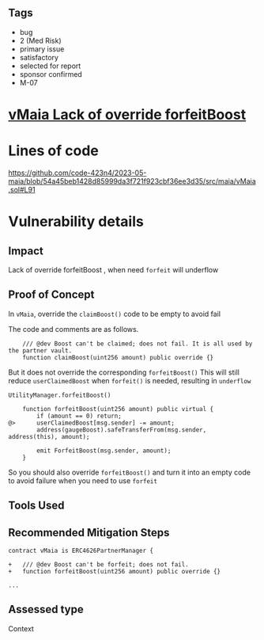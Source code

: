 ## Tags

- bug
- 2 (Med Risk)
- primary issue
- satisfactory
- selected for report
- sponsor confirmed
- M-07

# [vMaia Lack of override forfeitBoost](https://github.com/code-423n4/2023-05-maia-findings/issues/738) 

# Lines of code

https://github.com/code-423n4/2023-05-maia/blob/54a45beb1428d85999da3f721f923cbf36ee3d35/src/maia/vMaia.sol#L91


# Vulnerability details

## Impact
Lack of override forfeitBoost ,  when need `forfeit` will underflow

## Proof of Concept
In `vMaia`, override the `claimBoost()` code to be empty to avoid fail

The code and comments are as follows.

```solidity
    /// @dev Boost can't be claimed; does not fail. It is all used by the partner vault.
    function claimBoost(uint256 amount) public override {}
```

But it does not override the corresponding `forfeitBoost()`
This will still reduce `userClaimedBoost` when `forfeit()` is needed, resulting in `underflow`

`UtilityManager.forfeitBoost()`
```solidity
    function forfeitBoost(uint256 amount) public virtual {
        if (amount == 0) return;
@>      userClaimedBoost[msg.sender] -= amount;
        address(gaugeBoost).safeTransferFrom(msg.sender, address(this), amount);

        emit ForfeitBoost(msg.sender, amount);
    }
```    


So you should also override `forfeitBoost()` and turn it into an empty code to avoid failure when you need to use `forfeit`


## Tools Used

## Recommended Mitigation Steps

```solidity
contract vMaia is ERC4626PartnerManager {

+   /// @dev Boost can't be forfeit; does not fail.
+   function forfeitBoost(uint256 amount) public override {}

...
```


## Assessed type

Context